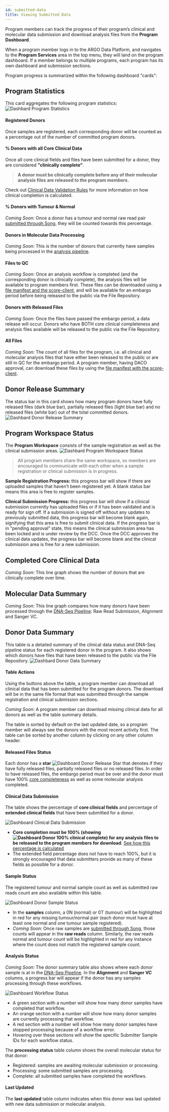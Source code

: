 ```yaml
---
id: submitted-data
title: Viewing Submitted Data
---
```


Program members can track the progress of their program’s clinical and molecular data submission and download analysis files from the **Program Dashboard**.

When a program member logs in to the ARGO Data Platform, and navigates to the **Program Services** area in the top menu, they will land on the program dashboard. If a member belongs to multiple programs, each program has its own dashboard and submission sections.

Program progress is summarized within the following dashboard "cards":

## Program Statistics

This card aggregates the following program statistics:
![Dashbard Program Statistics](/assets/submission/dashboard-stats.png)

#### Registered Donors

Once samples are registered, each corresponding donor will be counted as a percentage out of the number of committed program donors.

#### % Donors with all Core Clinical Data

Once all core clinical fields and files have been submitted for a donor, they are considered **"clinically complete"**.

> **A donor must be clinically complete before any of their molecular analysis files are released to the program members.**

Check out [Clinical Data Validation Rules](/docs/submission/clinical-data-validation-rules) for more information on how clinical completion is calculated.

#### % Donors with Tumour & Normal

_Coming Soon:_ Once a donor has a tumour and normal raw read pair [submitted through Song](/docs/submission/submitting-molecular-data), they will be counted towards this percentage.

#### Donors in Molecular Data Processing

_Coming Soon:_ This is the number of donors that currently have samples being processed in the [analysis pipeline](/docs/analysis-workflows/dna-pipeline).

#### Files to QC

_Coming Soon:_ Once an analysis workflow is completed (and the corresponding donor is clinically complete), the analysis files will be available to program members first. These files can be downloaded using a [file manifest and the score-client](/docs/data-access/data-download), and will be available for an embargo period before being released to the public via the File Repository.

#### Donors with Released Files

_Coming Soon:_ Once the files have passed the embargo period, a data release will occur. Donors who have BOTH core clinical completeness and analysis files available will be released to the public via the File Repository.

#### All Files

_Coming Soon:_ The count of all files for the program, i.e. all clinical and molecular analysis files that have either been released to the public or are still in QC for the embargo period. A program member, having DACO approval, can download these files by using the [file manifest with the score-client](/docs/data-access/data-download).

## Donor Release Summary

The status bar in this card shows how many program donors have fully released files (dark blue bar), partially released files (light blue bar) and no released files (white bar) out of the total committed donors.  
![Dashbard Donor Release Summary](/assets/submission/dashboard-donor-release-card.png)

## Program Workspace Status

The **Program Workspace** consists of the sample registration as well as the clinical submission areas.
![Dashbard Program Workspace Status](/assets/submission/dashboard-program-workspace-card.png)

> All program members share the same workspace, so members are encouraged to communicate with each other when a sample registration or clinical submission is in progress.

**Sample Registration Progress:** this progress bar will show if there are uploaded samples that haven’t been registered yet. A blank status bar means this area is free to register samples.

**Clinical Submission Progress:** this progress bar will show if a clinical submission currently has uploaded files or if it has been validated and is ready for sign off. If a submission is signed off without any updates to previously submitted data, this progress bar will become blank again, signifying that this area is free to submit clinical data. If the progress bar is in “pending approval” state, this means the clinical submission area has been locked and is under review by the DCC. Once the DCC approves the clinical data updates, the progress bar will become blank and the clinical submission area is free for a new submission.

## Completed Core Clinical Data

_Coming Soon:_ This line graph shows the number of donors that are clinically complete over time.

## Molecular Data Summary

_Coming Soon:_ This line graph compares how many donors have been processed through the [DNA-Seq Pipeline](/docs/analysis-workflows/dna-pipeline): Raw Read Submission, Alignment and Sanger VC.

## Donor Data Summary

This table is a detailed summary of the clinical data status and DNA-Seq pipeline status for each registered donor in the program. It also shows which donors have files that have been released to the public via the File Repository.
![Dashbard Donor Data Summary](/assets/submission/dashboard-donor-table-card.png)

#### Table Actions

Using the buttons above the table, a program member can download all clinical data that has been submitted for the program donors. The download will be in the same file format that was submitted through the sample registration and clinical submission sections.

_Coming Soon:_ A program member can download missing clinical data for all donors as well as the table summary details.

The table is sorted by default on the last updated date, so a program member will always see the donors with the most recent activity first. The table can be sorted by another column by clicking on any other column header.

#### Released Files Status

Each donor has a **star** ![Dashboard Donor Release Star](/assets/submission/dashboard-donor-star.png) that denotes if they have fully released files, partially released files or no released files. In order to have released files, the embargo period must be over and the donor must have 100% [core completeness](/docs/submission/clinical-data-validation-rules) as well as some molecular analysis completed.

#### Clinical Data Submission

The table shows the percentage of **core clinical fields** and percentage of **extended clinical fields** that have been submitted for a donor.

![Dashboard Clinical Data Submission](/assets/submission/dashboard-clinical-submission.png)

- **Core completion must be 100% (showing ![Dashboard Donor 100% clinical complete](/assets/submission/dashboard-clinical-complete.png)) for any analysis files to be released to the program members for download**. [See how this percentage is calculated](/docs/submission/clinical-data-validation-rules)
- The extended field percentage does not have to reach 100%, but it is strongly encouraged that data submitters provide as many of these fields as possible for a donor.

#### Sample Status

The registered tumour and normal sample count as well as submitted raw reads count are also available within this table.

![Dashboard Donor Sample Status](/assets/submission/dashboard-samples-raw-reads.png)

- In the **samples** column, a 0N (normal) or 0T (tumour) will be highlighted in red for any missing tumour/normal pair (each donor must have at least one normal and one tumour sample registered).
- _Coming Soon:_ Once raw samples are [submitted through Song](/docs/submission/submitting-molecular-data), those counts will appear in the **raw reads** column. Similarly, the raw reads normal and tumour count will be highlighted in red for any instance where the count does not match the registered sample count.

#### Analysis Status

_Coming Soon:_ The donor summary table also shows where each donor sample is at in the [DNA-Seq Pipeline](/docs/analysis-workflows/dna-pipeline). In the **Alignment** and **Sanger VC** columns, a progress bar will appear if the donor has any samples processing through these workflows.

![Dashboard Workflow Status](/assets/submission/dashboard-workflow-statusbar.png)

- A green section with a number will show how many donor samples have completed that workflow.
- An orange section with a number will show how many donor samples are currently processing that workflow.
- A red section with a number will show how many donor samples have stopped processing because of a workflow error.
- Hovering over these sections will show the specific Submitter Sample IDs for each workflow status.

The **processing status** table column shows the overall molecular status for that donor:

- Registered: samples are awaiting molecular submission or processing.
- Processing: some submitted samples are processing.
- Complete: all submitted samples have completed the workflows.

#### Last Updated

The **last updated** table column indicates when this donor was last updated with new data submission or molecular analysis.

